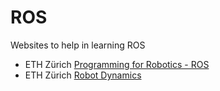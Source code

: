 # ROS
Websites to help in learning ROS

* ETH Zürich [Programming for Robotics - ROS](http://www.rsl.ethz.ch/education-students/lectures/ros.html)
* ETH Zürich [Robot Dynamics](http://www.rsl.ethz.ch/education-students/lectures/robotdynamics.html)
